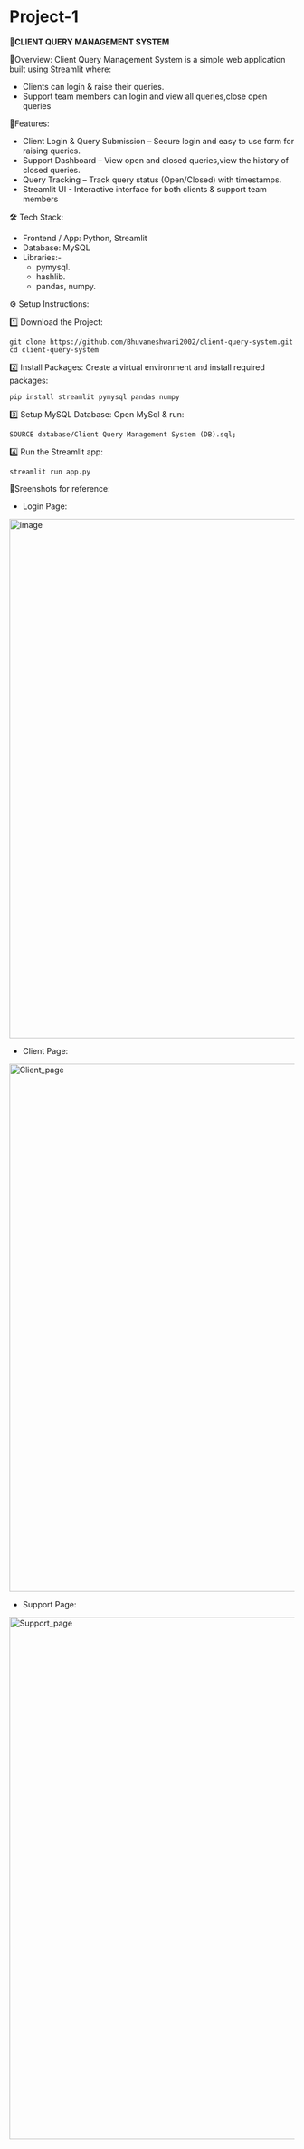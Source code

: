 # Project-1
📌**CLIENT QUERY MANAGEMENT SYSTEM**

📖Overview:
Client Query Management System is a simple web application built using Streamlit where:

- Clients can login & raise their queries.
- Support team members can login and view all queries,close open queries


🚀Features:
- Client Login & Query Submission – Secure login and easy to use form for raising queries.
- Support Dashboard – View open and closed queries,view the history of closed queries.
- Query Tracking – Track query status (Open/Closed) with timestamps.
- Streamlit UI - Interactive interface for both clients & support team members


🛠 Tech Stack:
- Frontend / App: Python, Streamlit
- Database: MySQL
- Libraries:-
   - pymysql.
   - hashlib.
   - pandas, numpy.

⚙️ Setup Instructions:

1️⃣ Download the Project:

    git clone https://github.com/Bhuvaneshwari2002/client-query-system.git
    cd client-query-system

2️⃣ Install Packages:
Create a virtual environment and install required packages:

    pip install streamlit pymysql pandas numpy

3️⃣ Setup MySQL Database:
Open MySql & run:

    SOURCE database/Client Query Management System (DB).sql;

4️⃣ Run the Streamlit app:

    streamlit run app.py
    

📸Sreenshots for reference:
- Login Page:
<img width="1920" height="916" alt="image" src="https://github.com/user-attachments/assets/fe8bf401-f8c9-4779-85df-6d25bc941c9b" />

- Client Page:
<img width="1920" height="931" alt="Client_page" src="https://github.com/user-attachments/assets/627b733e-78ab-4f56-98be-8fdc6574cd32" />

- Support Page:
<img width="1920" height="921" alt="Support_page" src="https://github.com/user-attachments/assets/1eb5f439-f492-470c-a278-97caf39c2e61" />







